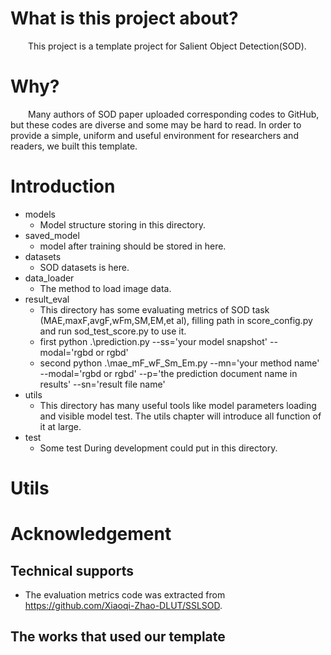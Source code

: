# What is this project about?
&emsp;&emsp;This project is a template project for Salient Object Detection(SOD).
# Why?
&emsp;&emsp;Many authors of SOD paper uploaded corresponding codes to GitHub, but these codes are diverse and some may be hard to read.
In order to provide a simple, uniform and useful environment for researchers and readers, we built this template. 
# Introduction
- models
  - Model structure storing in this directory. 
- saved_model
  - model after training should be stored in here.
- datasets
  - SOD datasets is here.
- data_loader
  - The method to load image data.
- result_eval
  - This directory has some evaluating metrics of SOD task (MAE,maxF,avgF,wFm,SM,EM,et al), filling path in score_config.py and run sod_test_score.py to use it.
  - first python .\prediction.py --ss='your model snapshot' --modal='rgbd or rgbd'
  - second python .\mae_mF_wF_Sm_Em.py --mn='your method name' --modal='rgbd or rgbd' --p='the prediction document name in results' --sn='result file name'
- utils
  - This directory has many useful tools like model parameters loading and visible model test. The utils chapter will introduce all function of it at large.
- test
  - Some test During development could put in this directory.

# Utils

# Acknowledgement

## Technical supports
- The evaluation metrics code was extracted from https://github.com/Xiaoqi-Zhao-DLUT/SSLSOD. 
## The works that used our template 
